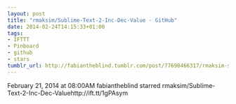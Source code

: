 ```yaml
---
layout: post
title: "rmaksim/Sublime-Text-2-Inc-Dec-Value · GitHub"
date: 2014-02-24T14:15:33+01:00
tags:
- IFTTT
- Pinboard
- github
- stars
tumblr_url: http://fabiantheblind.tumblr.com/post/77698466317/rmaksim-sublime-text-2-inc-dec-value-github
---
```

February 21, 2014 at 08:00AM
fabiantheblind starred rmaksim/Sublime-Text-2-Inc-Dec-Valuehttp://ift.tt/1gPAsym
